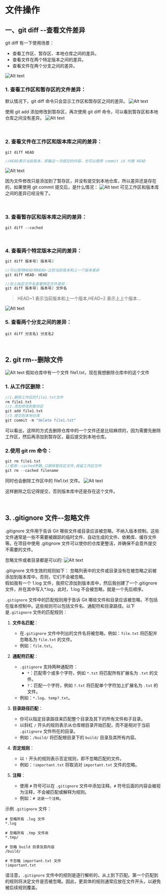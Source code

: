 # 文件操作

## 一、git diff --查看文件差异

git diff 有一下使用场景：

- 查看工作区、暂存区、本地仓库之间的差异。
- 查看文件在两个特定版本之间的差异。
- 查看文件在两个分支之间的差异。

![![![Alt text](29a3533d1bfecf552c0b596100f5efb.jpg)](<git diff.jpg>)](<../Images/git diff.jpg>)
&emsp;

### 1. 查看工作区和暂存区的文件差异：

默认情况下，git diff 命令只会显示工作区和暂存区之间的差异。
![![Alt text](image-12.png)](../Images/image-12.png)

使用 git add 添加修改到暂存区，再次使用 git diff 命令，可以看到暂存区和本地仓库之间没有差异。
![![Alt text](image-11.png)](../Images/image-11.png)

&emsp;

### 2. 查看文件在工作区和版本库之间的差异：

```c
git diff HEAD

//HEAD表示当前版本，即最近一次提交的内容，也可以使用 commit id 代替 HEAD
```

![![Alt text](image-13.png)](../Images/image-13.png)

因为文件修改只是添加到了暂存区，并没有提交到本地仓库，所以差异还是存在的，如果使用 git commit 提交后，是什么情况：
![![Alt text](image-14.png)](../Images/image-14.png)
可见工作区和版本库之间的差异已经没有了。

&emsp;

### 3. 查看暂存区和版本库之间的差异：

```dotnetcli
git diff --cached
```

&emsp;

### 4. 查看两个特定版本之间的差异：

```c
git diff 版本号1 版本号2

//可以使用HEAD和HEAD~比较当前版本和上一个版本差异
git diff HEAD~ HEAD

//加上指定文件名查看特定文件差异：
git diff 版本号1 版本号2 文件名
```

> HEAD~1 表示当前版本和上一个版本,HEAD~2 表示上上个版本...

![![Alt text](image-15.png)](../Images/image-15.png)

### 5. 查看两个分支之间的差异：

```dotnetcli
git diff 分支名1 分支名2
```

&emsp;

## 2. git rm--删除文件

![![Alt text](f2280b22ba8d98d762c7d3950f9d814.jpg)](<../Images/git rm.jpg>)
假如仓库中有一个文件 file1.txt，现在我想删除仓库中的这个文件

### 1. 从工作区删除：

```c
//1.删除工作区的file1.txt文件
rm file1.txt
//2.添加修改到暂存区
git add file1.txt
//3.提交到本地仓库
git commit -m "delete file1.txt"
```

可以看出，这样的方式去删除仓库中的一个文件还是比较麻烦的，因为需要先删除工作区，然后再添加到暂存区，最后提交到本地仓库。

### 2.使用 git rm 命令：

```c
git rm file1.txt
//使用--cached参数,只删除暂存区文件,保留工作区文件
git rm --cached filename
```

同时也会删除工作区中的 file1.txt 文件。
![![Alt text](image.png)](../Images/image16.png)

这样删除之后记得提交，否则版本库中还是存在这个文件。

&emsp;

## 3. .gitignore 文件--忽略文件

.gitignore 文件用于告诉 Git 哪些文件或目录应该被忽略，不纳入版本控制。这些文件通常是一些不需要被跟踪的临时文件、自动生成的文件、依赖库、缓存文件等。在项目中使用 .gitignore 文件可以使你的仓库更整洁，并确保不会意外提交不需要的文件。

忽略文件或者目录都是可以的:
![Alt text](image.png)

.gitignore 文件生效的规则如下：
忽略列表中的文件或目录没有在被忽略之前被添加到版本库中。否则，它们不会被忽略。  
 假如我有一个 1.log 文件，我把它添加到版本库中，然后我创建了一个.gitignore 文件，并在其中写入\*.log，此时，1.log 不会被忽略，就是一个先后顺序。

`.gitignore` 文件中的匹配规则用于告诉 Git 哪些文件和目录应该被忽略，不包括在版本控制中。这些规则可以包括文件名、通配符和目录路径。以下是`.gitignore` 文件的匹配规则：

1. **文件名匹配**：

   - 在`.gitignore` 文件中列出的文件名将被忽略，例如：`file.txt` 将匹配并忽略名为 `file.txt` 的文件。
   - 例如：`file.txt`。

2. **通配符匹配**：

   - `.gitignore` 支持两种通配符：
     - `*`：匹配零个或多个字符，例如 `*.txt` 将匹配所有扩展名为 `.txt` 的文件。
     - `?`：匹配一个字符，例如 `?.txt` 将匹配单个字符加上扩展名为 `.txt` 的文件。
   - 例如：`*.log`、`temp?.txt`。

3. **目录路径匹配**：

   - 你可以指定目录路径来匹配整个目录及其下的所有文件和子目录。
   - 以斜杠 `/` 开头的规则表示从仓库根目录开始匹配，而不是相对于当前 `.gitignore` 文件所在的目录。
   - 例如：`/build/` 将匹配根目录下的 `build/` 目录及其所有内容。

4. **否定规则**：

   - 以 `!` 开头的规则表示否定规则，即不忽略匹配的文件。
   - 例如：`!important.txt` 将取消对 `important.txt` 文件的忽略。

5. **注释**：
   - 使用 `#` 符号可以在 `.gitignore` 文件中添加注释。`#` 符号后面的内容会被视为注释，不会被匹配或解释为规则。
   - 例如：`# 这是一个注释`。

示例 `.gitignore` 文件：

```plaintext
# 忽略所有 .log 文件
*.log

# 忽略所有 .tmp 文件夹
*.tmp/

# 忽略 build 目录及其内容
/build/

# 不忽略 important.txt 文件
!important.txt
```

请注意，`.gitignore` 文件中的规则是逐行解析的，从上到下匹配。第一个匹配到的规则将决定文件是否被忽略。因此，更具体的规则通常应放在文件开头，以避免被后续规则覆盖。
